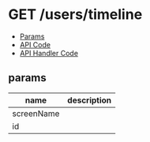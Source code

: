 # GET /users/timeline


- [Params](#params)
- [API Code](/src/endpoints/users/timeline.js)
- [API Handler Code](/src/handlers/web/users/timeline.js)

## params


name|description
---|---
screenName|
id|
